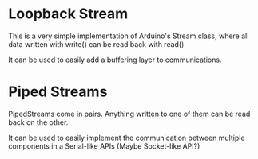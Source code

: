 # Loopback Stream

This is a very simple implementation of Arduino's Stream class, where all data written with write() can be read back with read()

It can be used to easily add a buffering layer to communications.

# Piped Streams

PipedStreams come in pairs. Anything written to one of them can be read back on the other.

It can be used to easily implement the communication between multiple components in a Serial-like APIs (Maybe Socket-like API?)
